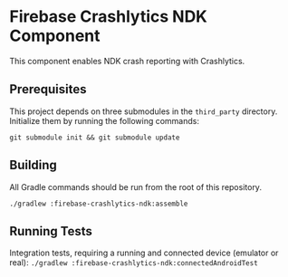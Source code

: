 # Firebase Crashlytics NDK Component

This component enables NDK crash reporting with Crashlytics.

## Prerequisites

This project depends on three submodules in the `third_party` directory.
Initialize them by running the following commands:

`git submodule init && git submodule update`

## Building

All Gradle commands should be run from the root of this repository.

`./gradlew :firebase-crashlytics-ndk:assemble`

## Running Tests

Integration tests, requiring a running and connected device (emulator or real):
`./gradlew :firebase-crashlytics-ndk:connectedAndroidTest`